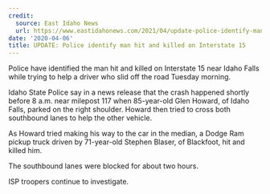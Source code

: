 ```yaml
---
credit:
  source: East Idaho News
  url: https://www.eastidahonews.com/2021/04/update-police-identify-man-hit-and-killed-on-interstate-15/
date: '2020-04-06'
title: UPDATE: Police identify man hit and killed on Interstate 15
---
```

Police have identified the man hit and killed on Interstate 15 near Idaho Falls while trying to help a driver who slid off the road Tuesday morning.

Idaho State Police say in a news release that the crash happened shortly before 8 a.m. near milepost 117 when 85-year-old Glen Howard, of Idaho Falls, parked on the right shoulder. Howard then tried to cross both southbound lanes to help the other vehicle.

As Howard tried making his way to the car in the median, a Dodge Ram pickup truck driven by 71-year-old Stephen Blaser, of Blackfoot, hit and killed him.

The southbound lanes were blocked for about two hours.

ISP troopers continue to investigate.
